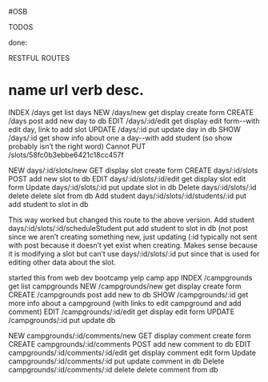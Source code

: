 #OSB


TODOS


done:



RESTFUL ROUTES

name      url      verb    desc.
===============================================
INDEX   /days		get 	list days
NEW     /days/new	get	display create form
CREATE  /days	post	add new day to db
EDIT	/days/:id/edit	get	display edit form--with edit day, link to add slot
UPDATE /days/:id	put	update day in db
SHOW    /days/:id	get	show info about one a day--with add student (so show probably isn’t the right word)
Cannot PUT /slots/58fc0b3ebbe6421c18cc457f

NEW           days/:id/slots/new              GET	    display slot create form
CREATE        days/:id/slots                  POST	  add new slot to db
EDIT	        days/:id/slots/:id/edit	        get     display slot edit form
Update	      days/:id/slots/:id 	            put	    update slot in db
Delete	      days/:id/slots/:id	            delete  delete slot from db
Add student   days/:id/slots/:id/students/:id  	put	  add student to slot in db 

This way worked but changed this route to the above version.
Add student	days/:id/slots/:id/scheduleStudent  	put	add student to slot in db 
(not post since we aren’t creating something new, just updating (:id typically not sent with post because it 
doesn’t yet exist when creating. Makes sense because it is modifying a slot but can’t use days/:id/slots/:id put 
since that is used for editing other data about the slot.

started this from web dev bootcamp yelp camp app
INDEX   /campgrounds	get 	list campgrounds
NEW     /campgrounds/new	get	display create form
CREATE  /campgrounds	post	add new to db
SHOW    /campgrounds/:id	get	more info about a campground (with links to edit campground and add comment)
EDIT	/campgrounds/:id/edit	get	display edit form
UPDATE /campgrounds/:id	put	update db

NEW     campgrounds/:id/comments/new    GET	display comment create form
CREATE  campgrounds/:id/comments      POST	add new comment to db
EDIT	campgrounds/:id/comments/:id/edit	get	display comment edit form
Update	   campgrounds/:id/comments/:id 	put	update comment in db
Delete	   campgrounds/:id/comments/:id	delete	delete comment from db
